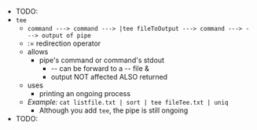 - TODO:
- `tee`
  - `command ---> command ---> |tee fileToOutput ---> command ---> ---> output of pipe`
  - := redirection operator
  - allows
    - pipe's command or command's stdout 
      - -- can be forward to a -- file &
      - output NOT affected ALSO returned
  - uses
    - printing an ongoing process
  - _Example:_ `cat listfile.txt | sort | tee fileTee.txt | uniq`
    - Although you add `tee`, the pipe is still ongoing
- TODO: